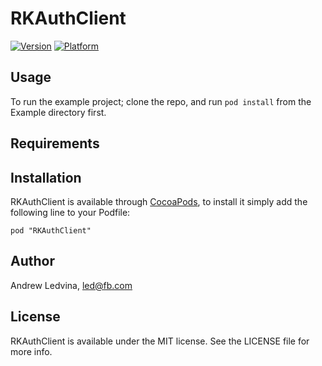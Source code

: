 # RKAuthClient

[![Version](http://cocoapod-badges.herokuapp.com/v/RKAuthClient/badge.png)](http://cocoadocs.org/docsets/RKAuthClient)
[![Platform](http://cocoapod-badges.herokuapp.com/p/RKAuthClient/badge.png)](http://cocoadocs.org/docsets/RKAuthClient)

## Usage

To run the example project; clone the repo, and run `pod install` from the Example directory first.

## Requirements

## Installation

RKAuthClient is available through [CocoaPods](http://cocoapods.org), to install
it simply add the following line to your Podfile:

    pod "RKAuthClient"

## Author

Andrew Ledvina, led@fb.com

## License

RKAuthClient is available under the MIT license. See the LICENSE file for more info.

